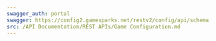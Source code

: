 ```yaml
---
swagger_auth: portal
swagger: https://config2.gamesparks.net/restv2/config/api/schema
src: /API Documentation/REST APIs/Game Configuration.md
---
```

